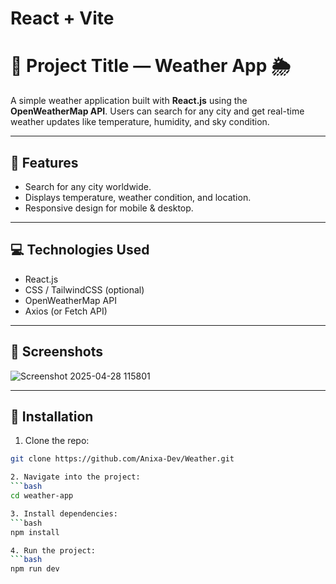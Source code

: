 # React + Vite

# 📌 Project Title — Weather App 🌦️

A simple weather application built with **React.js** using the **OpenWeatherMap API**. Users can search for any city and get real-time weather updates like temperature, humidity, and sky condition.

---

## 🚀 Features
- Search for any city worldwide.
- Displays temperature, weather condition, and location.
- Responsive design for mobile & desktop.

---

## 💻 Technologies Used
- React.js
- CSS / TailwindCSS (optional)
- OpenWeatherMap API
- Axios (or Fetch API)

---

## 📸 Screenshots
![Screenshot 2025-04-28 115801](https://github.com/user-attachments/assets/b8b4c76b-7719-4d71-88f4-47dc3e7ea751)


---

## 🔧 Installation

1. Clone the repo:
```bash
git clone https://github.com/Anixa-Dev/Weather.git

2. Navigate into the project:
```bash
cd weather-app

3. Install dependencies:
```bash
npm install

4. Run the project:
```bash
npm run dev
